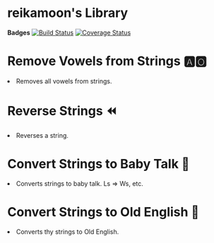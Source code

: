 # reikamoon's Library 
<b>Badges</b>
[![Build Status](https://travis-ci.com/reikamoon/few2.1_final_library.svg?branch=main)](https://travis-ci.com/reikamoon/few2.1_final_library)
[![Coverage Status](https://coveralls.io/repos/github/reikamoon/few2.1_final_library/badge.svg?branch=main)](https://coveralls.io/github/reikamoon/few2.1_final_library?branch=main)

# Remove Vowels from Strings :a::o2:
<li>Removes all vowels from strings.</li>

# Reverse Strings :rewind:
<li>Reverses a string.</li>

# Convert Strings to Baby Talk :baby:
<li>Converts strings to baby talk. Ls => Ws, etc.</li>

# Convert Strings to Old English :scroll:
<li>Converts thy strings to Old English.</li>